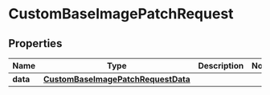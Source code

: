 

# CustomBaseImagePatchRequest


## Properties

| Name | Type | Description | Notes |
|------------ | ------------- | ------------- | -------------|
|**data** | [**CustomBaseImagePatchRequestData**](CustomBaseImagePatchRequestData.md) |  |  |




